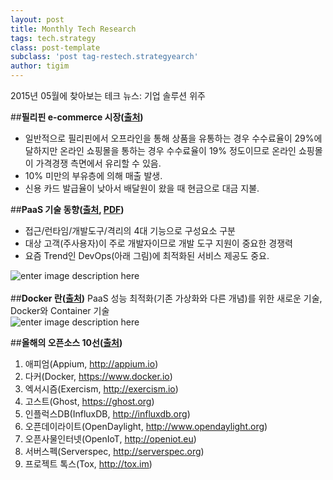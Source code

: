 ```yaml
---
layout: post
title: Monthly Tech Research
tags: tech.strategy  
class: post-template
subclass: 'post tag-restech.strategyearch'  
author: tigim
---
```


2015년 05월에 찾아보는 테크 뉴스: 기업 솔루션 위주

##**필리핀 e-commerce 시장([출처](http://goo.gl/VFiIKJ))**
 - 일반적으로 필리핀에서 오프라인을 통해 상품을 유통하는 경우 수수료율이 29%에 달하지만 온라인 쇼핑몰을 통하는 경우 수수료율이 19% 정도이므로 온라인 쇼핑몰이 가격경쟁 측면에서 유리할 수 있음.
 - 10% 미만의 부유층에 의해 매출 발생.
 -  신용 카드 발급율이 낮아서 배달원이 왔을 때 현금으로 대금 지불.  

##**PaaS 기술 동향([출처](http://goo.gl/nyhj4P), [PDF](https://drive.google.com/file/d/0B1sHzqMIWg6kemw0em9JX1Fia28/view?usp=sharing))**

 - 접근/런타임/개발도구/격리의 4대 기능으로 구성요소 구분  
 - 대상 고객(주사용자)이 주로 개발자이므로 개발 도구 지원이 중요한 경쟁력  
 - 요즘 Trend인 DevOps(아래 그림)에 최적화된 서비스 제공도 중요.  

![enter image description here](https://lh3.googleusercontent.com/-VSW6QsFrT1A/VVWomEBCIZI/AAAAAAAA7Bg/ZprTJViiqo4/s0/DevOpsonPaas.png "DevOps on PaaS")  
<br />
##**Docker 란([출처](http://opennaru.tistory.com/105))**
PaaS 성능 최적화(기존 가상화와 다른 개념)를 위한 새로운 기술, Docker와 Container 기술  
![enter image description here](http://cfile22.uf.tistory.com/original/261BD1455469B67F347820)

##**올해의 오픈소스 10선([출처](http://www.itworld.co.kr/print/85821))**

1. 애피엄(Appium, http://appium.io)
2. 다커(Docker, https://www.docker.io)
3. 엑서시즘(Exercism, http://exercism.io)
4. 고스트(Ghost, https://ghost.org)
5. 인플럭스DB(InfluxDB, http://influxdb.org)
6. 오픈데이라이트(OpenDaylight, http://www.opendaylight.org)
7. 오픈사물인터넷(OpenIoT, http://openiot.eu)
8. 서버스펙(Serverspec, http://serverspec.org)
9. 프로젝트 톡스(Tox, http://tox.im)
<br />
